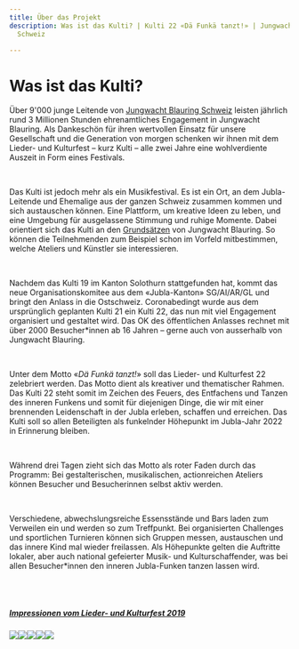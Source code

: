 ```yaml
---
title: Über das Projekt
description: Was ist das Kulti? | Kulti 22 «Dä Funkä tanzt!» | Jungwacht Blauring
  Schweiz

---
```

# Was ist das Kulti?

Über 9'000 junge Leitende von [Jungwacht Blauring Schweiz](https://www.jubla.ch) leisten jährlich rund 3 Millionen Stunden ehrenamtliches Engagement in Jungwacht Blauring. Als Dankeschön für ihren wertvollen Einsatz für unsere Gesellschaft und die Generation von morgen schenken wir ihnen mit dem Lieder- und Kulturfest – kurz Kulti – alle zwei Jahre eine wohlverdiente Auszeit in Form eines Festivals.

<br />

Das Kulti ist jedoch mehr als ein Musikfestival. Es ist ein Ort, an dem Jubla-Leitende und Ehemalige aus der ganzen Schweiz zusammen kommen und sich austauschen können. Eine Plattform, um kreative Ideen zu leben, und eine Umgebung für ausgelassene Stimmung und ruhige Momente. Dabei orientiert sich das Kulti an den [Grundsätzen](https://www.jubla.ch/mitglieder/verband/leitbild/grundsaetze/ "Grundsätzen") von Jungwacht Blauring. So können die Teilnehmenden zum Beispiel schon im Vorfeld mitbestimmen, welche Ateliers und Künstler sie interessieren.

<br />

Nachdem das Kulti 19 im Kanton Solothurn stattgefunden hat, kommt das neue Organisationskomitee aus dem «Jubla-Kanton» SG/AI/AR/GL und bringt den Anlass in die Ostschweiz. Coronabedingt wurde aus dem ursprünglich geplanten Kulti 21 ein Kulti 22, das nun mit viel Engagement organisiert und gestaltet wird. Das OK des öffentlichen Anlasses rechnet mit über 2000 Besucher*innen ab 16 Jahren – gerne auch von ausserhalb von Jungwacht Blauring.

<br />

Unter dem Motto «_Dä Funkä tanzt!_» soll das Lieder- und Kulturfest 22 zelebriert werden. Das Motto dient als kreativer und thematischer Rahmen. Das Kulti 22 steht somit im Zeichen des Feuers, des Entfachens und Tanzen des inneren Funkens und somit für diejenigen Dinge, die wir mit einer brennenden Leidenschaft in der Jubla erleben, schaffen und erreichen. Das Kulti soll so allen Beteiligten als funkelnder Höhepunkt im Jubla-Jahr 2022 in Erinnerung bleiben.

<br />

Während drei Tagen zieht sich das Motto als roter Faden durch das Programm: Bei gestalterischen, musikalischen, actionreichen Ateliers können Besucher und Besucherinnen selbst aktiv werden.

<br />

Verschiedene, abwechslungsreiche Essensstände und Bars laden zum Verweilen ein und werden so zum Treffpunkt. Bei organisierten Challenges und sportlichen Turnieren können sich Gruppen messen, austauschen und das innere Kind mal wieder freilassen. Als Höhepunkte gelten die Auftritte lokaler, aber auch national gefeierter Musik- und Kulturschaffender, was bei allen Besucher*innen den inneren Jubla-Funken tanzen lassen wird.

<br />

<br />

##### [Impressionen vom Lieder- und Kulturfest 2019](https://www.flickr.com/photos/184362041@N03/albums)

![](/images/uploads/pr-bild-kulti19.jpg)![](/images/uploads/48720847358_2d3e4a6d06_o.jpg)![](/images/uploads/48711151082_9940a0b7fd_c.jpg)![](/images/uploads/48711258667_1057b2b92b_o.jpg)![](/images/uploads/48710664938_30e490f4d1_o.jpg)